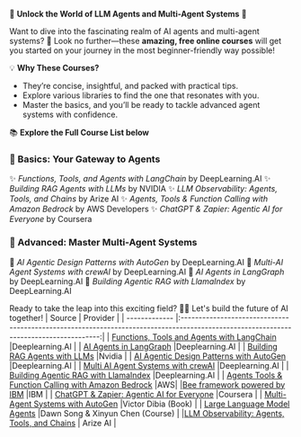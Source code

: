 🚀 **Unlock the World of LLM Agents and Multi-Agent Systems** 🚀 

Want to dive into the fascinating realm of AI agents and multi-agent systems? 🌟 Look no further—these **amazing, free online courses** will get you started on your journey in the most beginner-friendly way possible! 

💡 **Why These Courses?** 
- They’re concise, insightful, and packed with practical tips. 
- Explore various libraries to find the one that resonates with you. 
- Master the basics, and you’ll be ready to tackle advanced agent systems with confidence. 

📚 **Explore the Full Course List below** 

### **📖 Basics: Your Gateway to Agents** 
✨ *Functions, Tools, and Agents with LangChain* by DeepLearning.AI 
✨ *Building RAG Agents with LLMs* by NVIDIA 
✨ *LLM Observability: Agents, Tools, and Chains* by Arize AI 
✨ *Agents, Tools & Function Calling with Amazon Bedrock* by AWS Developers 
✨ *ChatGPT & Zapier: Agentic AI for Everyone* by Coursera 

### **📖 Advanced: Master Multi-Agent Systems** 
🚀 *AI Agentic Design Patterns with AutoGen* by DeepLearning.AI 
🚀 *Multi-AI Agent Systems with crewAI* by DeepLearning.AI 
🚀 *AI Agents in LangGraph* by DeepLearning.AI 
🚀 *Building Agentic RAG with LlamaIndex* by DeepLearning.AI 

Ready to take the leap into this exciting field? 🧑‍💻 Let's build the future of AI together! 
| Source        | Provider                                                                                                                              | 
| ------------- |:-------------------------------------------------------------------------------------------------------------------------------------:|
| [Functions, Tools and Agents with LangChain](https://learn.deeplearning.ai/courses/functions-tools-agents-langchain/lesson/1/introduction)     |Deeplearning.AI |
| [AI Agents in LangGraph](https://www.deeplearning.ai/short-courses/ai-agents-in-langgraph/)     |Deeplearning.AI                                      |
| [Building RAG Agents with LLMs](https://learn.nvidia.com/courses/course-detail?course_id=course-v1:DLI+S-FX-15+V1)     |Nvidia                                                                              |
| [AI Agentic Design Patterns with AutoGen](https://www.deeplearning.ai/short-courses/ai-agentic-design-patterns-with-autogen/)     |Deeplearning.AI                                               |
| [Multi AI Agent Systems with crewAI](https://www.deeplearning.ai/short-courses/multi-ai-agent-systems-with-crewai/)     |Deeplearning.AI                                                               |
| [Building Agentic RAG with LlamaIndex](https://www.deeplearning.ai/short-courses/building-agentic-rag-with-llamaindex/)     |Deeplearning.AI                                                                |
| [Agents Tools & Function Calling with Amazon Bedrock](https://www.youtube.com/watch?app=desktop&v=2L_XE6g3atI)     |AWS|
|[Bee framework powered by IBM](https://github.com/i-am-bee) |IBM   |
| [ChatGPT & Zapier: Agentic AI for Everyone](https://www.coursera.org/learn/agentic-ai-chatgpt-zapier)     |Coursera                                                                                     |
| [Multi-Agent Systems with AutoGen](https://www.manning.com/books/multi-agent-systems-with-autogen)     |Victor Dibia (Book)                                                                           |
| [Large Language Model Agents](https://llmagents-learning.org/f24)     |Dawn Song & Xinyun Chen (Course)                                                                                    |
|[LLM Observability: Agents, Tools, and Chains](https://courses.arize.com/p/agents-tools-and-chains)  | Arize AI      |
                                                                                                    


